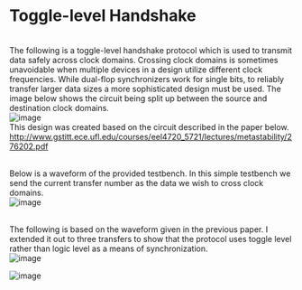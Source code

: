 # Toggle-level Handshake

<br>The following is a toggle-level handshake protocol which is used to transmit data safely across clock domains. Crossing clock domains is sometimes unavoidable when multiple devices in a design utilize different clock frequencies. While dual-flop synchronizers work for single bits, to reliably transfer larger data sizes a more sophisticated design must be used. The image below shows the circuit being split up between the source and destination clock domains.  <br />
![image](https://user-images.githubusercontent.com/30327564/207420060-4d6913ec-c797-4edf-8612-0dcf48dbc16e.png)
<br>This design was created based on the circuit described in the paper below.<br />
http://www.gstitt.ece.ufl.edu/courses/eel4720_5721/lectures/metastability/276202.pdf

<br>Below is a waveform of the provided testbench. In this simple testbench we send the current transfer number as the data we wish to cross clock domains.<br />
![image](https://user-images.githubusercontent.com/30327564/207421357-01d4a4bc-b5be-43e9-a88b-9765a5e54e42.png)

<br>The following is based on the waveform given in the previous paper. I extended it out to three transfers to show that the protocol uses toggle level rather than logic level as a means of synchronization.<br />
![image](https://user-images.githubusercontent.com/30327564/207425691-566908f0-ecc0-4579-80ba-a2d0df85b4a2.png)

![image](https://user-images.githubusercontent.com/30327564/207424070-8606abf3-5eac-427e-a620-f5cabb9b607e.png)



